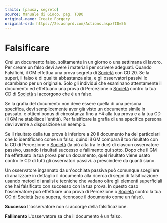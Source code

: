 ```yaml
---
traits: [pausa, segreto]
source: Manuale di Gioco, pag. TODO
original-name: Create Forgery
original-srd: https://2e.aonprd.com/Actions.aspx?ID=56
---
```


# Falsificare

Crei un documento falso, solitamente in un giorno o una settimana di lavoro. Per
creare un falso devi avere i materiali per scrivere adeguati. Quando Falsifichi,
il GM effettua una prova segreta di [Società](/abilita/societa) con CD 20. Se la
superi, il falso è di qualità abbastanza alta, e gli osservatori passivi lo
scambiano per un originale. Solo gli individui che esaminano attentamente il
documento ed effettuano una prova di Percezione o [Società](/abilita/societa)
contro la tua CD di [Società](/abilita/societa) si accorgono che è un falso.

Se la grafia del documento non deve essere quella di una persona specifica, devi
semplicemente aver già visto un documento simile in passato. e ottieni bonus di
circostanza fino a +4 alla tua prova e a la tua CD (il GM ne stabilisce
l'entità). Per falsificare la grafia di una specifica persona devi averne a
disposizione un esempio.

Se il risultato della tua prova è inferiore a 20 il documento ha dei particolari
che lo identificano come un falso, quindi il GM compara il tuo risultato con la
CD di Percezione o [Società](/abilita/societa) (la più alta tra le due) di
ciascun osservatore passivo, usando i risultati successo e fallimento qui sotto.
Dopo che il GM ha effettuato la tua prova per un documento, quel risultato viene
usato contro le CD di tutti gli osservatori passivi. a prescindere da quanti
siano.

Un osservatore ingannato da un'occhiata passiva può comunque scegliere di
analizzare in dettaglio il documento alla ricerca di segni di falsificazione
usando metodi di analisi e tecniche che vadano oltre gli elementi superficiali
che hai falsificato con successo con la tua prova. In questo caso l'osservatore
può effettuare una prova di Percezione o [Società](/abilita/societa) contro la
tua CO di [Società](/abilita/societa) (se a supera, riconosce il documento come
un falso).

**Successo** L'osservatore non si accorge della falsificazione.

**Fallimento** L'osservatore sa che il documento è un falso.
